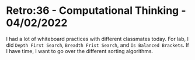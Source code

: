 # Retro:36 - Computational Thinking - 04/02/2022

I had a lot of whiteboard practices with different classmates today. For lab, I did `Depth First Search`, `Breadth Frist Search`, and `Is Balanced Brackets`. If I have time, I want to go over the different sorting algorithms.
